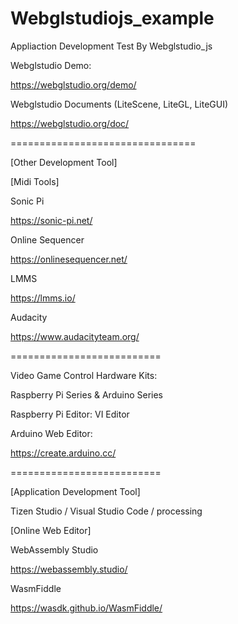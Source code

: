 # Webglstudiojs_example
Appliaction Development Test By Webglstudio_js

Webglstudio Demo:

https://webglstudio.org/demo/

Webglstudio Documents (LiteScene, LiteGL, LiteGUI)

https://webglstudio.org/doc/

================================

[Other Development Tool]

[Midi Tools]

Sonic Pi

https://sonic-pi.net/

Online Sequencer

https://onlinesequencer.net/

LMMS

https://lmms.io/

Audacity

https://www.audacityteam.org/

==========================

Video Game Control Hardware Kits:

Raspberry Pi Series & Arduino Series

Raspberry Pi Editor: VI Editor

Arduino Web Editor:

https://create.arduino.cc/

==========================

[Application Development Tool]

Tizen Studio / Visual Studio Code / processing

[Online Web Editor]

WebAssembly Studio

https://webassembly.studio/

WasmFiddle

https://wasdk.github.io/WasmFiddle/
